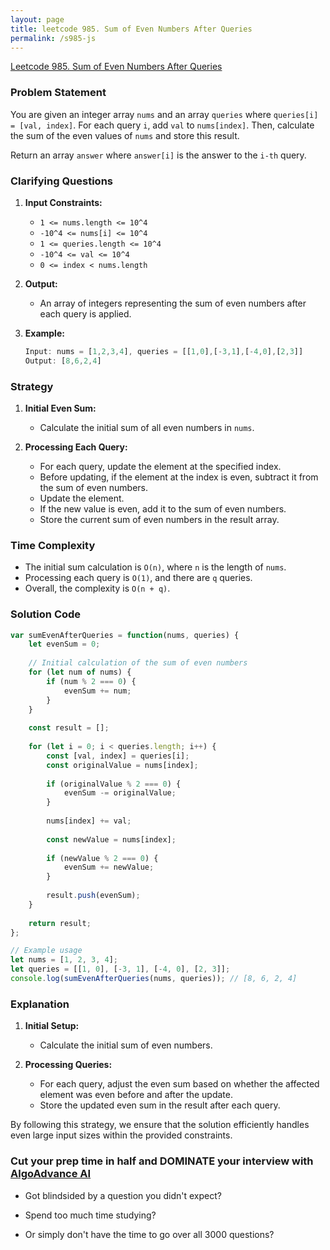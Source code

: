 ```yaml
---
layout: page
title: leetcode 985. Sum of Even Numbers After Queries
permalink: /s985-js
---
```

[Leetcode 985. Sum of Even Numbers After Queries](https://algoadvance.github.io/algoadvance/l985)
### Problem Statement
You are given an integer array `nums` and an array `queries` where `queries[i] = [val, index]`. For each query `i`, add `val` to `nums[index]`. Then, calculate the sum of the even values of `nums` and store this result.

Return an array `answer` where `answer[i]` is the answer to the `i-th` query.

### Clarifying Questions
1. **Input Constraints:**
   - `1 <= nums.length <= 10^4`
   - `-10^4 <= nums[i] <= 10^4`
   - `1 <= queries.length <= 10^4`
   - `-10^4 <= val <= 10^4`
   - `0 <= index < nums.length`
   
2. **Output:**
   - An array of integers representing the sum of even numbers after each query is applied.

3. **Example:**
   ```javascript
   Input: nums = [1,2,3,4], queries = [[1,0],[-3,1],[-4,0],[2,3]]
   Output: [8,6,2,4]
   ```

### Strategy
1. **Initial Even Sum:**
   - Calculate the initial sum of all even numbers in `nums`.
   
2. **Processing Each Query:**
   - For each query, update the element at the specified index.
   - Before updating, if the element at the index is even, subtract it from the sum of even numbers.
   - Update the element.
   - If the new value is even, add it to the sum of even numbers.
   - Store the current sum of even numbers in the result array.

### Time Complexity
- The initial sum calculation is `O(n)`, where `n` is the length of `nums`.
- Processing each query is `O(1)`, and there are `q` queries.
- Overall, the complexity is `O(n + q)`.

### Solution Code

```javascript
var sumEvenAfterQueries = function(nums, queries) {
    let evenSum = 0;
    
    // Initial calculation of the sum of even numbers
    for (let num of nums) {
        if (num % 2 === 0) {
            evenSum += num;
        }
    }
    
    const result = [];
    
    for (let i = 0; i < queries.length; i++) {
        const [val, index] = queries[i];
        const originalValue = nums[index];
        
        if (originalValue % 2 === 0) {
            evenSum -= originalValue;
        }
        
        nums[index] += val;
        
        const newValue = nums[index];
        
        if (newValue % 2 === 0) {
            evenSum += newValue;
        }
        
        result.push(evenSum);
    }
    
    return result;
};

// Example usage
let nums = [1, 2, 3, 4];
let queries = [[1, 0], [-3, 1], [-4, 0], [2, 3]];
console.log(sumEvenAfterQueries(nums, queries)); // [8, 6, 2, 4]
```

### Explanation
1. **Initial Setup:**
   - Calculate the initial sum of even numbers.

2. **Processing Queries:**
   - For each query, adjust the even sum based on whether the affected element was even before and after the update.
   - Store the updated even sum in the result after each query.

By following this strategy, we ensure that the solution efficiently handles even large input sizes within the provided constraints.


### Cut your prep time in half and DOMINATE your interview with [AlgoAdvance AI](https://algoAdvance.com)

- Got blindsided by a question you didn't expect?

- Spend too much time studying?

- Or simply don't have the time to go over all 3000 questions?

